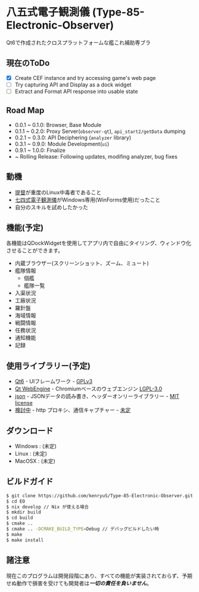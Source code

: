# 八五式電子観測儀 (Type-85-Electronic-Observer)

Qt6で作成されたクロスプラットフォームな艦これ補助専ブラ

## 現在のToDo

- [X] Create CEF instance and try accessing game's web page
- [ ] Try capturing API and Display as a dock widget
- [ ] Extract and Format API response into usable state

## Road Map

- 0.0.1 ~ 0.1.0: Browser, Base Module
- 0.1.1 ~ 0.2.0: Proxy Server(`observer-qt`), `api_start2/getData` dumping
- 0.2.1 ~ 0.3.0: API Deciphering (`analyzer` library)
- 0.3.1 ~ 0.9.0: Module Development(`ui`)
- 0.9.1 ~ 1.0.0: Finalize
- ~ Rolling Release: Following updates, modifing analyzer, bug fixes

## 動機

* [提督](https://github.com/kenryuS)が重度のLinux中毒者であること
* [七四式電子観測儀](https://github.com/dais-k/ElectronicObserver)がWindows専用(WinForms使用)だったこと
* 自分のスキルを試めしたかった

## 機能(予定)

各機能はQDockWidgetを使用してアプリ内で自由にタイリング、ウィンドウ化させることができます。

* 内蔵ブラウザー(スクリーンショット、ズーム、ミュート)
* 艦隊情報
    * 個艦
    * 艦隊一覧
* 入渠状況
* 工廠状況
* 羅針盤
* 海域情報
* 戦闘情報
* 任務状況
* 通知機能
* 記録

## 使用ライブラリー(予定)

* [Qt6](https://doc.qt.io/qt-6/index.html) - UIフレームワーク - [GPLv3]()
* [Qt WebEngine](https://doc.qt.io/qt-6/qtwebview-index.html) - Chromiumベースのウェブエンジン [LGPL-3.0]()
* [json](https://github.com/nlohmann/json) - JSONデータの読み書き、ヘッダーオンリーライブラリー - [MIT license]()
* [検討中]() - http プロキシ、通信キャプチャー - [未定]()

## ダウンロード

* Windows            : (未定)
* Linux              : (未定)
* MacOSX             : (未定)

## ビルドガイド

```bash
$ git clone https://github.com/kenryuS/Type-85-Electronic-Observer.git EO
$ cd EO
$ nix develop // Nix が使える場合
$ mkdir build
$ cd build
$ cmake ..
$ cmake .. -DCMAKE_BUILD_TYPE=Debug // デバッグビルドしたい時
$ make
$ make install
```

## 諸注意

現在このプログラムは開発段階にあり、すべての機能が実装されておらず、予期せぬ動作で損害を受けても開発者は***一切の責任を負いません***。
